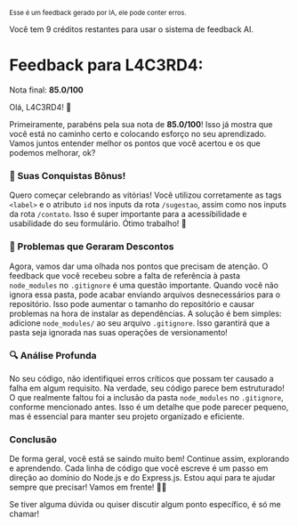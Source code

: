 <sup>Esse é um feedback gerado por IA, ele pode conter erros.</sup>

Você tem 9 créditos restantes para usar o sistema de feedback AI.

# Feedback para L4C3RD4:

Nota final: **85.0/100**

Olá, L4C3RD4! 🚀

Primeiramente, parabéns pela sua nota de **85.0/100**! Isso já mostra que você está no caminho certo e colocando esforço no seu aprendizado. Vamos juntos entender melhor os pontos que você acertou e os que podemos melhorar, ok? 

### 🎉 Suas Conquistas Bônus!
Quero começar celebrando as vitórias! Você utilizou corretamente as tags `<label>` e o atributo `id` nos inputs da rota `/sugestao`, assim como nos inputs da rota `/contato`. Isso é super importante para a acessibilidade e usabilidade do seu formulário. Ótimo trabalho! 👏

### 🚧 Problemas que Geraram Descontos
Agora, vamos dar uma olhada nos pontos que precisam de atenção. O feedback que você recebeu sobre a falta de referência à pasta `node_modules` no `.gitignore` é uma questão importante. Quando você não ignora essa pasta, pode acabar enviando arquivos desnecessários para o repositório. Isso pode aumentar o tamanho do repositório e causar problemas na hora de instalar as dependências. A solução é bem simples: adicione `node_modules/` ao seu arquivo `.gitignore`. Isso garantirá que a pasta seja ignorada nas suas operações de versionamento! 

### 🔍 Análise Profunda
No seu código, não identifiquei erros críticos que possam ter causado a falha em algum requisito. Na verdade, seu código parece bem estruturado! O que realmente faltou foi a inclusão da pasta `node_modules` no `.gitignore`, conforme mencionado antes. Isso é um detalhe que pode parecer pequeno, mas é essencial para manter seu projeto organizado e eficiente.

### Conclusão
De forma geral, você está se saindo muito bem! Continue assim, explorando e aprendendo. Cada linha de código que você escreve é um passo em direção ao domínio do Node.js e do Express.js. Estou aqui para te ajudar sempre que precisar! Vamos em frente! 🚀💪

Se tiver alguma dúvida ou quiser discutir algum ponto específico, é só me chamar!